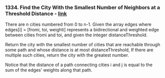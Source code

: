 ### 1334. Find the City With the Smallest Number of Neighbors at a Threshold Distance - [link](https://leetcode.com/problems/find-the-city-with-the-smallest-number-of-neighbors-at-a-threshold-distance/description/)

There are n cities numbered from 0 to n-1. Given the array edges where edges[i] = [fromi, toi, weighti] represents a bidirectional and weighted edge between cities fromi and toi, and given the integer distanceThreshold.

Return the city with the smallest number of cities that are reachable through some path and whose distance is at most distanceThreshold, If there are multiple such cities, return the city with the greatest number.

Notice that the distance of a path connecting cities i and j is equal to the sum of the edges' weights along that path.
